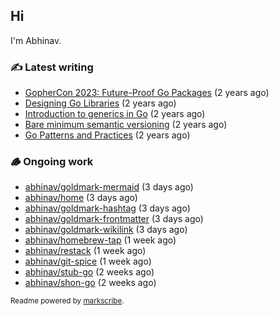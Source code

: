 ## Hi

I'm Abhinav.

### ✍️ Latest writing


- [GopherCon 2023: Future-Proof Go Packages](https://abhinavg.net/2023/09/27/future-proof-packages/) (2 years ago)
- [Designing Go Libraries](https://abhinavg.net/2022/12/06/designing-go-libraries/) (2 years ago)
- [Introduction to generics in Go](https://abhinavg.net/2022/11/23/generics-intro/) (2 years ago)
- [Bare minimum semantic versioning](https://abhinavg.net/2022/11/07/semver/) (2 years ago)
- [Go Patterns and Practices](https://abhinavg.net/2022/09/19/go-patterns-and-practices-talk/) (2 years ago)

### 🪵 Ongoing work


- [abhinav/goldmark-mermaid](https://github.com/abhinav/goldmark-mermaid) (3 days ago)
- [abhinav/home](https://github.com/abhinav/home) (3 days ago)
- [abhinav/goldmark-hashtag](https://github.com/abhinav/goldmark-hashtag) (3 days ago)
- [abhinav/goldmark-frontmatter](https://github.com/abhinav/goldmark-frontmatter) (3 days ago)
- [abhinav/goldmark-wikilink](https://github.com/abhinav/goldmark-wikilink) (3 days ago)
- [abhinav/homebrew-tap](https://github.com/abhinav/homebrew-tap) (1 week ago)
- [abhinav/restack](https://github.com/abhinav/restack) (1 week ago)
- [abhinav/git-spice](https://github.com/abhinav/git-spice) (1 week ago)
- [abhinav/stub-go](https://github.com/abhinav/stub-go) (2 weeks ago)
- [abhinav/shon-go](https://github.com/abhinav/shon-go) (2 weeks ago)

<sub>Readme powered by [markscribe](https://github.com/muesli/markscribe).</sub>
